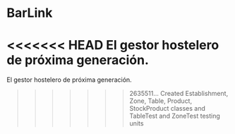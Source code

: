 # BarLink
<<<<<<< HEAD
El gestor hostelero de próxima generación.
=======
El gestor hostelero de próxima generación.
>>>>>>> 2635511... Created Establishment, Zone, Table, Product, StockProduct classes and TableTest and ZoneTest testing units

